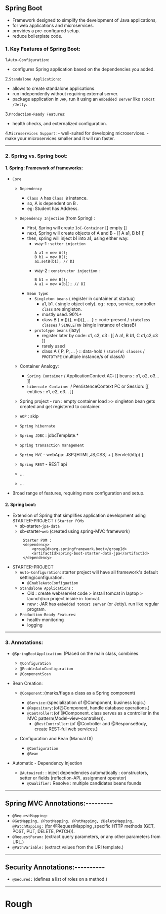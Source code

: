 ##  Spring Boot
 
- Framework designed to simplify the development of Java applications, 
- for web applications and microservices. 
- provides a pre-configured setup.
- reduce boilerplate code.

### 1. Key Features of Spring Boot:
1.`Auto-Configuration`:
   - configures Spring application based on the dependencies you added.
   
2.`Standalone Applications`:
   - allows to create standalone applications 
   - run independently without requiring external  server.
   - package application in `JAR`, run it using an `embedded server` like `Tomcat /Jetty`.

3.`Production-Ready Features`:
   - health checks, and externalized configuration.
   
4.`Microservices Support`:
    - well-suited for developing microservices.
    - make your microservices smaller and it will run faster.

---
### 2. Spring vs. Spring boot:

#### 1. Spring: Framework of frameworks:
- `Core` 
    - `Dependency` 
      - `Class A` has `Class B` instance.
      - so, A is dependent on B .
      - eg: Student has Address.
    - `Dependency Injection` (from Spring) :
      - First, Spring will create `IoC-Container` [[ empty ]]
      - next, Spring will create objects of A and B - [[ A a1, B b1 ]]
      - then, spring will inject b1 into a1, using either way:
        - way-1 : `setter injection`
          ```
          A a1 = new A();
          B b1 = new B();
          a1.setB(b1); // DI
          ```
        - way-2 : `constructor injection` :
          ```
          B b1 = new B();
          A a1 = new A(b1); // DI
          ```
      - `Bean type`:
        - `Singleton beans` ( register in container at startup) 
          - a1, b1. ( single object only). eg : repo, service, controller `class` are singleton.
          - mostly used. 90%+
          - class B { m(){}, m(){}, ... } :: code-present / `stateless classes` / `SINGLETON` (single instance of classB)
        - `prototype beans` (lazy) 
          - register later by code:  c1, c2, c3 : [[ A a1, B b1, C c1,c2,c3 ]]
          - rarely used
          - class A { P, P, ... } :: data-hold / `stateful classes` / `PROTOTYPE` (multiple instance/s of classA)
      
    - Container Analogy:  
      - `Spring Container` / ApplicationContext AC: [[ beans : o1, o2, o3...    ]]
      - `hibernate Container` / PersistenceContext PC or Session: [[ entities : e1, e2, e3...    ]]
    
    - Spring project - run : empty container load >>  singleton bean gets created and get registered to container.
      
  - `AOP` : skip
  - `Spring hibernate`
  - `Spring JDBC` : jdbcTemplate.*
  - `Spring transaction management`
  - `Spring MVC` - webApp:  JSP:[HTML,JS,CSS] + [ Servlet(http) ]
  - `Spring REST` - REST api
  - ...
  - ...

- Broad range of features, requiring more configuration and setup.


#### 2. Spring boot:
- Extension of Spring that simplifies application development using STARTER-PROJECT / `Starter POMs`
  - sb-starter-`jpa-data`
  - sb-starter-`web` (created using spring-MVC framework)

```
		Starter POM : 
		<dependency>
			<groupId>org.springframework.boot</groupId>
			<artifactId>spring-boot-starter-data-jpa</artifactId>
		</dependency>
```
  
- STARTER-PROJECT
  - `Auto-Configuration`:  starter project will have all framework's default setting/configuration. 
    - `@EnableAutoConfiguation`
  - `Standalone Applications` :
    - Old : create web/servlet code >  install tomcat in laptop > launch/run project inside in Tomcat.
    - new : JAR has `embedded tomcat server` (or Jetty). run like regular program.
  - `Production-Ready Features`: 
    - health-monitoring 
    - logging

---

### 3. Annotations:
- `@SpringBootApplication`: (Placed on the main class, combines 
    - `@Configuration` 
    - `@EnableAutoConfiguration`
    - `@ComponentScan`

- Bean Creation:
  - `@Component:`(marks/flags a class as a Spring component)
    - `@Service:`(specialization of @Component, business logic.)
    - `@Repository:`(of@Component, handle database operations.)
    - `@Controller:`(of @Component. class serves as a controller in the MVC pattern(Model–view–controller)).
      - `@RestController:`(of @Controller and @ResponseBody, create REST-ful web services.)

  - Configuration and Bean (Manual DI)
    - `@Configuration`
    - `@Bean`

- Automatic - Dependency Injection
  - `@Autowired:` : inject dependencies automatically : constructors, setter  or fields (reflection-API, assignment operator)
    - `@Qualifier:` Resolve : multiple candidates beans founds

---
## Spring MVC Annotations:---------
- `@RequestMapping:`
- `@GetMapping, @PostMapping, @PutMapping, @DeleteMapping, @PatchMapping:` (for @RequestMapping ,specific HTTP methods (GET, POST, PUT, DELETE, PATCH)).
- `@RequestParam:`  (extract query parameters, or any other parameters from URL.)
- `@PathVariable:` (extract values from the URI template.)
---

## Security Annotations:----------
- `@Secured:` (defines a list of roles on a method.)

---

# Rough



